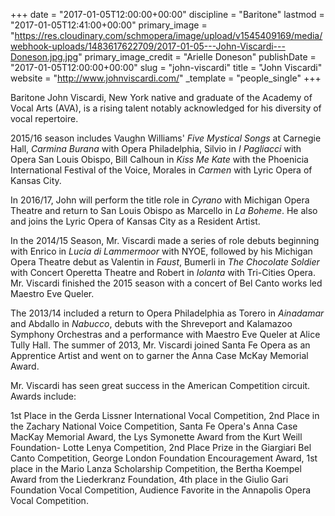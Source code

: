 +++
date = "2017-01-05T12:00:00+00:00"
discipline = "Baritone"
lastmod = "2017-01-05T12:41:00+00:00"
primary_image = "https://res.cloudinary.com/schmopera/image/upload/v1545409169/media/webhook-uploads/1483617622709/2017-01-05---John-Viscardi---Doneson.jpg.jpg"
primary_image_credit = "Arielle Doneson"
publishDate = "2017-01-05T12:00:00+00:00"
slug = "john-viscardi"
title = "John Viscardi"
website = "http://www.johnviscardi.com/"
_template = "people_single"
+++

Baritone John Viscardi, New York native and graduate of the Academy of Vocal Arts (AVA), is a rising talent notably acknowledged for his diversity of vocal repertoire.

2015/16 season includes Vaughn Williams' *Five Mystical Songs* at Carnegie Hall, *Carmina Burana* with Opera Philadelphia, Silvio in *I Pagliacci* with Opera San Louis Obispo, Bill Calhoun in *Kiss Me Kate* with the Phoenicia International Festival of the Voice, Morales in *Carmen* with Lyric Opera of Kansas City.

In 2016/17, John will perform the title role in *Cyrano* with Michigan Opera Theatre and return to San Louis Obispo as Marcello in *La Boheme*. He also and joins the Lyric Opera of Kansas City as a Resident Artist. 

In the 2014/15 Season, Mr. Viscardi made a series of role debuts beginning with Enrico in *Lucia di Lammermoor* with NYOE, followed by his Michigan Opera Theatre debut as Valentin in *Faust*, Bumerli in *The Chocolate Soldier* with Concert Operetta Theatre and Robert in *Iolanta* with Tri-Cities Opera. Mr. Viscardi finished the 2015 season with a concert of Bel Canto works led Maestro Eve Queler.   

The 2013/14 included a return to Opera Philadelphia as Torero in *Ainadamar* and Abdallo in *Nabucco*, debuts with the Shreveport and Kalamazoo Symphony Orchestras and a performance with Maestro Eve Queler at Alice Tully Hall.  The summer of 2013, Mr. Viscardi joined Santa Fe Opera as an Apprentice Artist and went on to garner the Anna Case McKay Memorial Award.

Mr. Viscardi has seen great success in the American Competition circuit.  Awards include: 

1st Place in the Gerda Lissner International Vocal Competition, 2nd Place in the Zachary National Voice Competition, Santa Fe Opera's Anna Case MacKay Memorial Award, the Lys Symonette Award from the Kurt Weill Foundation- Lotte Lenya Competition, 2nd Place Prize in the Giargiari Bel Canto Competition, George London Foundation Encouragement Award, 1st place in the Mario Lanza Scholarship Competition, the Bertha Koempel Award from the Liederkranz Foundation, 4th place in the Giulio Gari Foundation Vocal Competition, Audience Favorite in the Annapolis Opera Vocal Competition.
